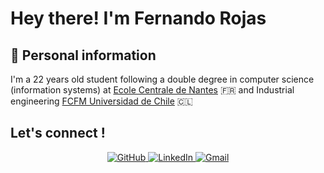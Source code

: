 # Hey there! I'm Fernando Rojas

## 🔭 Personal information
I'm a 22 years old student following a double degree in computer science (information systems) at <a href="https://www.ec-nantes.fr">Ecole Centrale de Nantes</a> 🇫🇷 and Industrial engineering <a href="https://ingenieria.uchile.cl/#;">FCFM Universidad de Chile</a> 🇨🇱

## Let's connect !
<p align="center">
  <a href="https://github.com/Ferr09" target="_blank">
    <img src="https://img.shields.io/badge/GitHub-000?logo=github&logoColor=white&style=for-the-badge" alt="GitHub">
  </a>
  <a href="https://www.linkedin.com/in/fernando-rojas-rivera-387475224/" target="_blank">
    <img src="https://img.shields.io/badge/LinkedIn-0077B5?logo=linkedin&logoColor=white&style=for-the-badge" alt="LinkedIn">
  </a>
  <a href="mailto:fernando.rojas@ug.uchile.cl" target="_blank">
    <img src="https://img.shields.io/badge/Gmail-D14836?logo=gmail&logoColor=white&style=for-the-badge" alt="Gmail">
  </a>
</p>

<!--
**Ferr09/Ferr09** is a ✨ _special_ ✨ repository because its `README.md` (this file) appears on your GitHub profile.

Here are some ideas to get you started:

-  I’m currently working on ...
- 🌱 I’m currently learning ...
- 👯 I’m looking to collaborate on ...
- 🤔 I’m looking for help with ...
- 💬 Ask me about ...
- 📫 How to reach me: ...
- 😄 Pronouns: ...
- ⚡ Fun fact: ...
-->
